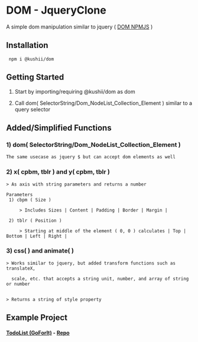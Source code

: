 # DOM - JqueryClone
  A simple dom manipulation similar to jquery ( [DOM NPMJS](https://www.npmjs.com/package/@kushii/dom) )
  
## Installation 

     npm i @kushii/dom
     
## Getting Started

  1) Start by importing/requiring @kushii/dom as dom
  
  2) Call dom( SelectorString/Dom_NodeList_Collection_Element ) similar to a query selector

## Added/Simplified Functions

### 1) dom( SelectorString/Dom_NodeList_Collection_Element )

    The same usecase as jquery $ but can accept dom elements as well
    
### 2) x( cpbm, tblr ) and y( cpbm, tblr )

    > As axis with string parameters and returns a number
    
    Parameters    
     1) cbpm ( Size )
     
         > Includes Sizes | Content | Padding | Border | Margin | 
         
     2) tblr ( Position ) 
     
         > Starting at middle of the element ( 0, 0 ) calculates | Top | Bottom | Left | Right | 
         
### 3) css( ) and animate( ) 

    > Works similar to jquery, but added transform functions such as translateX, 
    
      scale, etc. that accepts a string unit, number, and array of string or number
      
      
    > Returns a string of style property  
    
## Example Project

  #### [TodoList (GoForIt)](https://todolist-goforit.herokuapp.com/) - [Repo](https://github.com/u-Kuro/ToDoList-GoForIt)
  
    
